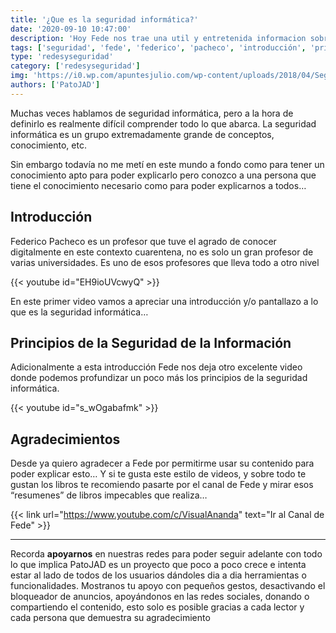 ```yaml
---
title: '¿Que es la seguridad informática?'
date: '2020-09-10 10:47:00'
description: 'Hoy Fede nos trae una util y entretenida informacion sobre ¿que es la seguridad informática?'
tags: ['seguridad', 'fede', 'federico', 'pacheco', 'introducción', 'principios']
type: 'redesyseguridad'
category: ['redesyseguridad']
img: 'https://i0.wp.com/apuntesjulio.com/wp-content/uploads/2018/04/Seguridad-Inform%C3%A1tica.jpg?fit=900%2C400&ssl=1'
authors: ['PatoJAD']
---
```


Muchas veces hablamos de seguridad informática, pero a la hora de definirlo es realmente difícil comprender todo lo que abarca. La seguridad informática es un grupo extremadamente grande de conceptos, conocimiento, etc.

Sin embargo todavía no me metí en este mundo a fondo como para tener un conocimiento apto para poder explicarlo pero conozco a una persona que tiene el conocimiento necesario como para poder explicarnos a todos…

## Introducción

Federico Pacheco es un profesor que tuve el agrado de conocer digitalmente en este contexto cuarentena, no es solo un gran profesor de varias universidades. Es uno de esos profesores que lleva todo a otro nivel

{{< youtube id="EH9ioUVcwyQ" >}}

En este primer video vamos a apreciar una introducción y/o pantallazo a lo que es la seguridad informática…

## Principios de la Seguridad de la Información

Adicionalmente a esta introducción Fede nos deja otro excelente video donde podemos profundizar un poco más los principios de la seguridad informática.

{{< youtube id="s_wOgabafmk" >}}

## Agradecimientos

Desde ya quiero agradecer a Fede por permitirme usar su contenido para poder explicar esto… Y si te gusta este estilo de videos, y sobre todo te gustan los libros te recomiendo pasarte por el canal de Fede y mirar esos “resumenes” de libros impecables que realiza…

{{< link url="https://www.youtube.com/c/VisualAnanda" text="Ir al Canal de Fede" >}}

---

Recorda **apoyarnos** en nuestras redes para poder seguir adelante con todo lo que implica PatoJAD es un proyecto que poco a poco crece e intenta estar al lado de todos de los usuarios dándoles dia a dia herramientas o funcionalidades. Mostranos tu apoyo con pequeños gestos, desactivando el bloqueador de anuncios, apoyándonos en las redes sociales, donando o compartiendo el contenido, esto solo es posible gracias a cada lector y cada persona que demuestra su agradecimiento
